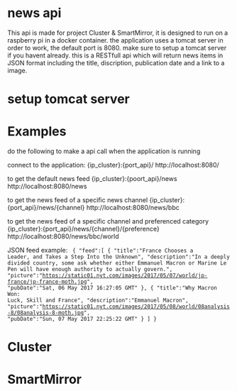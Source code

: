 # news api
This api is made for project Cluster & SmartMirror, it is designed to run on a raspberry pi in a docker container. the application uses a tomcat server in order to work, the default port is 8080. make sure to setup a tomcat server if you havent already.
this is a RESTfull api which will return news items in JSON format including the title, discription, publication date and a link to a image. 

# setup tomcat server

# Examples

do the following to make a api call when the application is running

connect to the application:
{ip_cluster}:{port_api}/
http://localhost:8080/

to get the default news feed 
{ip_cluster}:{poort_api}/news 
http://localhost:8080/news

to get the news feed of a specific news channel
{ip_cluster}:{port_api}/news/{channel} 
http://localhost:8080/news/bbc

to get the news feed of a specific channel and preferenced category
{ip_cluster}:{port_api}/news/{channel}/{preference} 
http://localhost:8080/news/bbc/world

JSON feed example:
<code>
{
    "feed":[
       {
          "title":"France Chooses a Leader, and Takes a Step Into the Unknown",
          "description":"In a deeply divided country, some ask whether either Emmanuel Macron or Marine Le Pen will have enough authority to actually govern.",
          "picture":"https://static01.nyt.com/images/2017/05/07/world/jp-france/jp-france-moth.jpg",
          "pubDate":"Sat, 06 May 2017 16:27:05 GMT"
       },
       {
          "title":"Why Macron Won: Luck, Skill and France",
          "description":"Emmanuel Macron",
          "picture":"https://static01.nyt.com/images/2017/05/08/world/08analysis-8/08analysis-8-moth.jpg",
          "pubDate":"Sun, 07 May 2017 22:25:22 GMT"
       }
   ]
}
</code>


# Cluster

# SmartMirror
